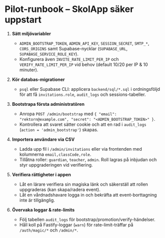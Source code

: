 # Pilot-runbook – SkolApp säker uppstart

1. **Sätt miljövariabler**
   - `ADMIN_BOOTSTRAP_TOKEN`, `ADMIN_API_KEY`, `SESSION_SECRET`, `SMTP_*`, `CORS_ORIGINS` samt Supabase-nycklar (`SUPABASE_URL`, `SUPABASE_SERVICE_ROLE_KEY`).
   - Konfigurera även `INVITE_RATE_LIMIT_PER_IP` och `VERIFY_RATE_LIMIT_PER_IP` vid behov (default 10/20 per IP & 10 minuter).

2. **Kör databas-migrationer**
   - `psql` eller Supabase CLI: applicera `backend/sql/*.sql` i ordningsföljd för att få `invitations.role`, `audit_logs` och sessions-tabeller.

3. **Bootstrapa första administratören**
   - Anropa `POST /admin/bootstrap` med `{ "email": "rektorn@example.com", "secret": "<ADMIN_BOOTSTRAP_TOKEN>" }`.
   - Kontrollera att svaret sätter cookie och att en rad i `audit_logs` (`action = 'admin_bootstrap'`) skapas.

4. **Importera användare via CSV**
   - Ladda upp fil i `/admin/invitations` eller via frontenden med kolumnerna `email,classCode,role`.
   - Tillåtna roller: `guardian`, `teacher`, `admin`. Roll lagras på inbjudan och styr uppgraderingen vid verifiering.

5. **Verifiera rättigheter i appen**
   - Låt en lärare verifiera sin magiska länk och säkerställ att rollen uppgraderas (kan skapa/radera event).
   - Låt en vårdnadshavare logga in och bekräfta att event-borttagning inte är tillgänglig.

6. **Övervaka loggar & rate-limits**
   - Följ tabellen `audit_logs` för bootstrap/promotion/verify-händelser.
   - Håll koll på Fastify-loggar (`warn`) för rate-limit-träffar på `/auth/magic/*` och `/admin/*`.
